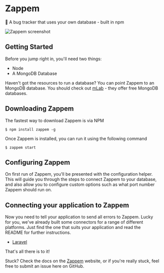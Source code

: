 # Zappem
:bug: A bug tracker that uses your own database - built in npm

![Zappem screenshot](https://zappem.xyz/img/zappem-screenshot.jpg)

## Getting Started

Before you jump right in, you'll need two things:

- Node
- A MongoDB Database

Haven't got the resources to run a database? You can point Zappem to an MongoDB database. You should check out [mLab](https://mlab.com) - they offer free MongoDB databases.

## Downloading Zappem

The fastest way to download Zappem is via NPM

    $ npm install zappem -g
    
Once Zappem is installed, you can run it using the following command

    $ zappem start
    
## Configuring Zappem

On first run of Zappem, you'll be presented with the configuration helper. This will guide you through the steps to connect Zappem to your database, and also allow you to configure custom options such as what port number Zappem should run on.

## Connecting your application to Zappem

Now you need to tell your application to send all errors to Zappem. Lucky for you, we've already built some connectors for a range of different platforms. Just find the one that suits your application and read the README for further instructions.

- [Laravel](https://github.com/danjohnson95/zappem-laravel)

That's all there is to it!

Stuck? Check the docs on the [Zappem](https://zappem.xyz) website, or if you're really stuck, feel free to submit an issue here on GitHub.
